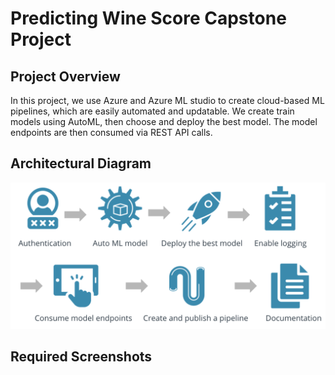 # Predicting Wine Score Capstone Project

## Project Overview
In this project, we use Azure and Azure ML studio to create cloud-based ML pipelines, which are easily automated and updatable. We create train models using AutoML, then choose and deploy the best model. The model endpoints are then consumed via REST API calls.


## Architectural Diagram
![alt text](https://github.com/jackharrison27/Azure_Machine_Learning_Operations/blob/master/screenshots/architectural_diagram.png?raw=true)


## Required Screenshots
